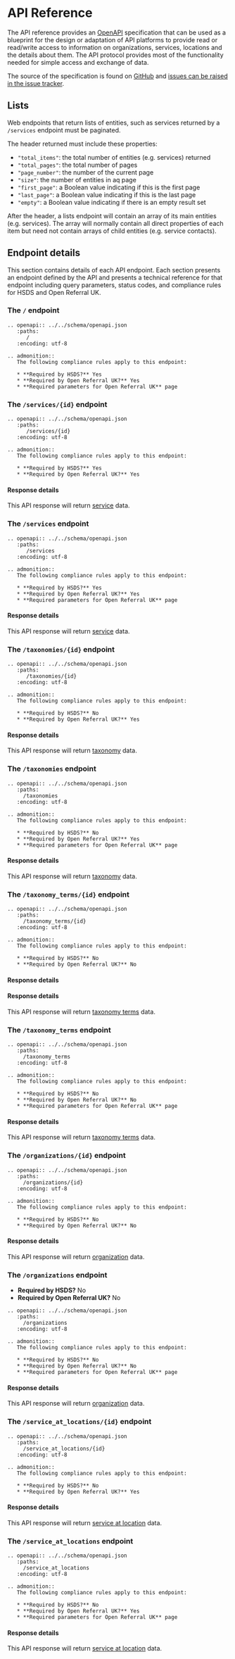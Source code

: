 API Reference
=============

The API reference provides an [OpenAPI](https://www.openapis.org/) specification that can be used as a blueprint for the design or adaptation of API platforms to provide read or read/write access to information on organizations, services, locations and the details about them. The API protocol  provides most of the functionality needed for simple access and exchange of data.

The source of the specification is found on [GitHub](https://github.com/openreferral/specification/tree/3.0-dev/schema/openapi.json) and [issues can be raised in the issue tracker](https://github.com/openreferral/specification/issues).

## Lists

Web endpoints that return lists of entities, such as services returned by a `/services` endpoint must be paginated.

The header returned must include these properties:

- `"total_items"`: the total number of entities (e.g. services) returned
- `"total_pages"`: the total number of pages
- `"page_number"`: the number of the current page
- `"size"`: the number of entities in aq page
- `"first_page"`: a Boolean value indicating if this is the first page
- `"last_page"`: a Boolean value indicating if this is the last page
- `"empty"`: a Boolean value indicating if there is an empty result set

After the header, a lists endpoint will contain an array of its main entities (e.g. services). The array will normally contain all direct properties of each item but need not contain arrays of child entities (e.g. service contacts).


## Endpoint details

This section contains details of each API endpoint. Each section presents an endpoint defined by the API and presents a technical reference for that endpoint including query parameters, status codes, and compliance rules for HSDS and Open Referral UK.

### The `/` endpoint

```{eval-rst}
.. openapi:: ../../schema/openapi.json
   :paths:
      /
   :encoding: utf-8
```

```{eval-rst}
.. admonition::
   The following compliance rules apply to this endpoint:
   
   * **Required by HSDS?** Yes
   * **Required by Open Referral UK?** Yes
   * **Required parameters for Open Referral UK** page

```

### The `/services/{id}` endpoint

```{eval-rst}
.. openapi:: ../../schema/openapi.json
   :paths:
      /services/{id}
   :encoding: utf-8
```

```{eval-rst}
.. admonition::
   The following compliance rules apply to this endpoint:
   
   * **Required by HSDS?** Yes
   * **Required by Open Referral UK?** Yes

```

#### Response details

This API response will return [service](schema_reference.md#service) data.

### The `/services` endpoint

```{eval-rst}
.. openapi:: ../../schema/openapi.json
   :paths:
      /services
   :encoding: utf-8
```

```{eval-rst}
.. admonition::
   The following compliance rules apply to this endpoint:
   
   * **Required by HSDS?** Yes
   * **Required by Open Referral UK?** Yes
   * **Required parameters for Open Referral UK** page

```
#### Response details

This API response will return [service](schema_reference.md#service) data.

### The `/taxonomies/{id}` endpoint

```{eval-rst}
.. openapi:: ../../schema/openapi.json
   :paths:
      /taxonomies/{id}
   :encoding: utf-8
```

```{eval-rst}
.. admonition::
   The following compliance rules apply to this endpoint:
   
   * **Required by HSDS?** No
   * **Required by Open Referral UK?** Yes

```

#### Response details

This API response will return [taxonomy](schema_reference.md#taxonomy) data.

### The `/taxonomies` endpoint

```{eval-rst}
.. openapi:: ../../schema/openapi.json
   :paths:
     /taxonomies
   :encoding: utf-8
```

```{eval-rst}
.. admonition::
   The following compliance rules apply to this endpoint:
   
   * **Required by HSDS?** No
   * **Required by Open Referral UK?** Yes
   * **Required parameters for Open Referral UK** page

```
#### Response details

This API response will return [taxonomy](schema_reference.md#taxonomy) data.

### The `/taxonomy_terms/{id}` endpoint

```{eval-rst}
.. openapi:: ../../schema/openapi.json
   :paths:
     /taxonomy_terms/{id}
   :encoding: utf-8
```

```{eval-rst}
.. admonition::
   The following compliance rules apply to this endpoint:
   
   * **Required by HSDS?** No
   * **Required by Open Referral UK?** No

```

#### Response details

#### Response details

This API response will return [taxonomy terms](schema_reference.md#taxonomy_term) data.

### The `/taxonomy_terms` endpoint

```{eval-rst}
.. openapi:: ../../schema/openapi.json
   :paths:
     /taxonomy_terms
   :encoding: utf-8
```

```{eval-rst}
.. admonition::
   The following compliance rules apply to this endpoint:
   
   * **Required by HSDS?** No
   * **Required by Open Referral UK?** No
   * **Required parameters for Open Referral UK** page

```

#### Response details

This API response will return [taxonomy terms](schema_reference.md#taxonomy_term) data.

### The `/organizations/{id}` endpoint

```{eval-rst}
.. openapi:: ../../schema/openapi.json
   :paths:
     /organizations/{id}
   :encoding: utf-8
```

```{eval-rst}
.. admonition::
   The following compliance rules apply to this endpoint:
   
   * **Required by HSDS?** No
   * **Required by Open Referral UK?** No

```

#### Response details

This API response will return [organization](schema_reference.md#organization) data.

### The `/organizations` endpoint

* **Required by HSDS?** No
* **Required by Open Referral UK?** No

```{eval-rst}
.. openapi:: ../../schema/openapi.json
   :paths:
     /organizations
   :encoding: utf-8
```

```{eval-rst}
.. admonition::
   The following compliance rules apply to this endpoint:
   
   * **Required by HSDS?** No
   * **Required by Open Referral UK?** No
   * **Required parameters for Open Referral UK** page

```

#### Response details

This API response will return [organization](schema_reference.md#organization) data.

### The `/service_at_locations/{id}` endpoint

```{eval-rst}
.. openapi:: ../../schema/openapi.json
   :paths:
     /service_at_locations/{id}
   :encoding: utf-8
```

```{eval-rst}
.. admonition::
   The following compliance rules apply to this endpoint:
   
   * **Required by HSDS?** No
   * **Required by Open Referral UK?** Yes

```

#### Response details

This API response will return [service at location](schema_reference.md#service_at_location) data.

### The `/service_at_locations` endpoint

```{eval-rst}
.. openapi:: ../../schema/openapi.json
   :paths:
     /service_at_locations
   :encoding: utf-8
```
```{eval-rst}
.. admonition::
   The following compliance rules apply to this endpoint:
   
   * **Required by HSDS?** No
   * **Required by Open Referral UK?** Yes
   * **Required parameters for Open Referral UK** page

```

#### Response details

This API response will return [service at location](schema_reference.md#service_at_location) data.